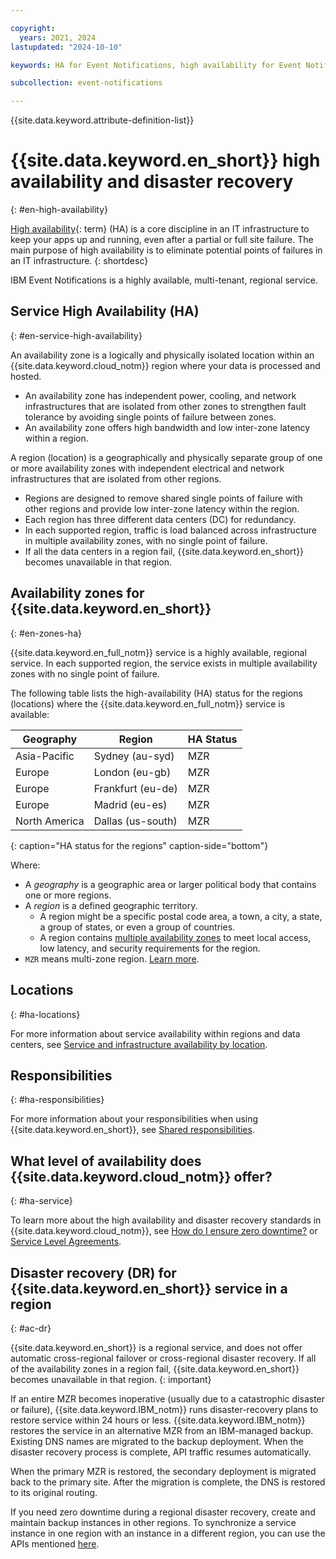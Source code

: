 ```yaml
---

copyright:
  years: 2021, 2024
lastupdated: "2024-10-10"

keywords: HA for Event Notifications, high availability for Event Notifications, Event Notifications, disaster recovery

subcollection: event-notifications

---
```


{{site.data.keyword.attribute-definition-list}}


# {{site.data.keyword.en_short}} high availability and disaster recovery
{: #en-high-availability}

[High availability](#x2284708){: term} (HA) is a core discipline in an IT infrastructure to keep your apps up and running, even after a partial or full site failure. The main purpose of high availability is to eliminate potential points of failures in an IT infrastructure.
{: shortdesc}

IBM Event Notifications is a highly available, multi-tenant, regional service.

## Service High Availability (HA)
{: #en-service-high-availability}

An availability zone is a logically and physically isolated location within an {{site.data.keyword.cloud_notm}} region where your data is processed and hosted.

- An availability zone has independent power, cooling, and network infrastructures that are isolated from other zones to strengthen fault tolerance by avoiding single points of failure between zones.
- An availability zone offers high bandwidth and low inter-zone latency within a region.

A region (location) is a geographically and physically separate group of one or more availability zones with independent electrical and network infrastructures that are isolated from other regions.

- Regions are designed to remove shared single points of failure with other regions and provide low inter-zone latency within the region.
- Each region has three different data centers (DC) for redundancy.
- In each supported region, traffic is load balanced across infrastructure in multiple availability zones, with no single point of failure.
- If all the data centers in a region fail, {{site.data.keyword.en_short}} becomes unavailable in that region.

## Availability zones for {{site.data.keyword.en_short}}
{: #en-zones-ha}

{{site.data.keyword.en_full_notm}} service is a highly available, regional service. In each supported region, the service exists in multiple availability zones with no single point of failure. 

The following table lists the high-availability (HA) status for the regions (locations) where the {{site.data.keyword.en_full_notm}} service is available:

| Geography| Region| HA Status |
|----------|-------|-----------|
| Asia-Pacific| Sydney (au-syd)|MZR|
| Europe | London (eu-gb)|MZR|
| Europe | Frankfurt (eu-de)|MZR|
| Europe | Madrid (eu-es)|MZR|
| North America| Dallas (us-south)|MZR|

{: caption="HA status for the regions" caption-side="bottom"}

Where:

- A *geography* is a geographic area or larger political body that contains one or more regions.
- A *region* is a defined geographic territory.
   - A region might be a specific postal code area, a town, a city, a state, a group of states, or even a group of countries.
   - A region contains [multiple availability zones](https://www.ibm.com/cloud/data-centers/) to meet local access, low latency, and security requirements for the region.
- `MZR` means multi-zone region. [Learn more](/docs/overview?topic=overview-locations#table-mzr).

## Locations
{: #ha-locations}

For more information about service availability within regions and data centers, see [Service and infrastructure availability by location](/docs/event-notifications?topic=event-notifications-en-regions-endpoints).


## Responsibilities
{: #ha-responsibilities}

For more information about your responsibilities when using {{site.data.keyword.en_short}}, see [Shared responsibilities](/docs/event-notifications?topic=event-notifications-en-responsibilities).




## What level of availability does {{site.data.keyword.cloud_notm}} offer?
{: #ha-service}



To learn more about the high availability and disaster recovery standards in {{site.data.keyword.cloud_notm}}, see [How do I ensure zero downtime?](/docs/overview?topic=overview-zero-downtime) or [Service Level Agreements](/docs/overview?topic=overview-slas).


## Disaster recovery (DR) for {{site.data.keyword.en_short}} service in a region
{: #ac-dr}

{{site.data.keyword.en_short}} is a regional service, and does not offer automatic cross-regional failover or cross-regional disaster recovery. If all of the availability zones in a region fail, {{site.data.keyword.en_short}} becomes unavailable in that region.
{: important}

If an entire MZR becomes inoperative (usually due to a catastrophic disaster or failure), {{site.data.keyword.IBM_notm}} runs disaster-recovery plans to restore service within 24 hours or less. {{site.data.keyword.IBM_notm}} restores the service in an alternative MZR from an IBM-managed backup. Existing DNS names are migrated to the backup deployment. When the disaster recovery process is complete, API traffic resumes automatically.

When the primary MZR is restored, the secondary deployment is migrated back to the primary site. After the migration is complete, the DNS is restored to its original routing.

If you need zero downtime during a regional disaster recovery, create and maintain backup instances in other regions. To synchronize a service instance in one region with an instance in a different region, you can use the APIs mentioned [here](/apidocs/event-notifications).
